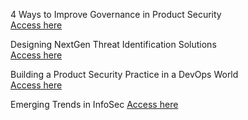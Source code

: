 4 Ways to Improve Governance in Product Security\
[Access here](https://securityboulevard.com/2021/07/4-ways-to-improve-governance-in-product-security/)

Designing NextGen Threat Identification Solutions\
[Access here](https://resources.securitycompass.com/whitepapers/designing-nextgen-threat-identification-solutions)

Building a Product Security Practice in a DevOps World\
[Access here](https://resources.securitycompass.com/whitepapers/building-key-product-security-capabilities)

Emerging Trends in InfoSec
[Access here](https://arunp14sec.medium.com/)
